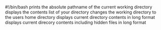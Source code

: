 #!/bin/bash
prints the absolute pathname of the current working directory
displays the contents list of your directory
changes the working directory to the users home directory
displays current directory contents in long format
displays current direcory contents including hidden files in long format
